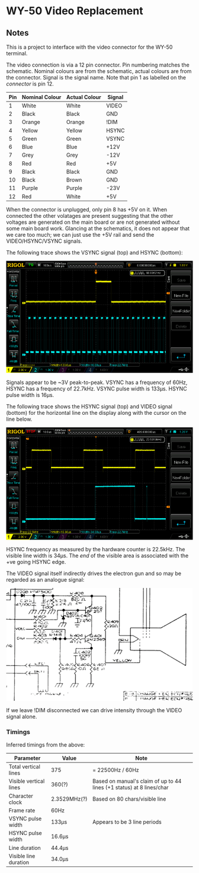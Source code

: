 # WY-50 Video Replacement

## Notes

This is a project to interface with the video connector for the WY-50 terminal.

The video connection is via a 12 pin connector. Pin numbering matches the
schematic. Nominal colours are from the schematic, actual colours are from the
connector. Signal is the signal name. Note that pin 1 as labelled on the
*connector* is pin 12.

| Pin | Nominal Colour | Actual Colour | Signal
|-|-|-|-|
|1|White|White|VIDEO|
|2|Black|Black|GND|
|3|Orange|Orange|!DIM|
|4|Yellow|Yellow|HSYNC|
|5|Green|Green|VSYNC|
|6|Blue|Blue|+12V|
|7|Grey|Grey|-12V|
|8|Red|Red|+5V|
|9|Black|Black|GND|
|10|Black|Brown|GND|
|11|Purple|Purple|-23V|
|12|Red|White|+5V|

When the connector is unplugged, only pin 8 has +5V on it. When connected the
other volatages are present suggesting that the other voltages are generated on
the main board or are not generated without some main board work. Glancing at
the schematics, it does not appear that we care too much; we can just use the
+5V rail and send the VIDEO/HSYNC/VSYNC signals.

The following trace shows the VSYNC signal (top) and HSYNC (bottom):

![](img/VSYNC-HSYNC.png)

Signals appear to be ~3V peak-to-peak. VSYNC has a frequency of 60Hz, HSYNC has
a frequency of 22.7kHz. VSYNC pulse width is 133µs. HSYNC pulse width is 16µs.

The following trace shows the HSYNC signal (top) and VIDEO signal (bottom) for
the horizontal line on the display along with the cursor on the line below.

![](img/HSYNC-VIDEO.png)

HSYNC frequency as measured by the hardware counter is 22.5kHz. The visible line
width is 34µs. The *end* of the visible area is associated with the +ve going
HSYNC edge.

The VIDEO signal itself indirectly drives the electron gun and so may be
regarded as an analogue signal:

![](img/video-drive.png)

If we leave !DIM disconnected we can drive intensity through the VIDEO signal
alone.

### Timings

Inferred timings from the above:

|Parameter|Value|Note|
|-|-|-|
|Total vertical lines|375|= 22500Hz / 60Hz|
|Visible vertical lines|360(?)|Based on manual's claim of up to 44 lines (+1 status) at 8 lines/char|
|Character clock|2.3529MHz(?)|Based on 80 chars/visible line|
|Frame rate|60Hz||
|VSYNC pulse width|133µs|Appears to be 3 line periods|
|HSYNC pulse width|16.6µs||
|Line duration|44.4µs||
|Visible line duration|34.0µs||

